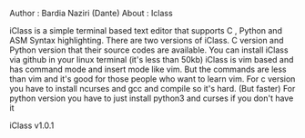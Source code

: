 Author : Bardia Naziri (Dante)
About : Iclass

iClass is a simple terminal based text editor that supports C , Python and ASM Syntax highlighting.
There are two versions of iClass. C version and Python version that their source codes are available.
You can install iClass via github in your linux terminal (it's less than 50kb)
iClass is vim based and has command mode and insert mode like vim. But the commands are less than vim and it's good for those people who want to learn vim.
For c version you have to install ncurses and gcc and compile so it's hard. (But faster)
For python version you have to just install python3 and curses if you don't have it

iClass v1.0.1
